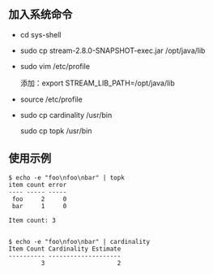
## 加入系统命令

* cd sys-shell

* sudo cp stream-2.8.0-SNAPSHOT-exec.jar /opt/java/lib 

* sudo vim /etc/profile

     添加：export STREAM_LIB_PATH=/opt/java/lib
     
* source /etc/profile

* sudo cp cardinality /usr/bin

  sudo cp topk /usr/bin

## 使用示例

    $ echo -e "foo\nfoo\nbar" | topk 
    item count error
    ---- ----- -----
     foo     2     0
     bar     1     0
    
    Item count: 3

    
    $ echo -e "foo\nfoo\nbar" | cardinality 
    Item Count Cardinality Estimate
    ---------- --------------------
             3                    2


